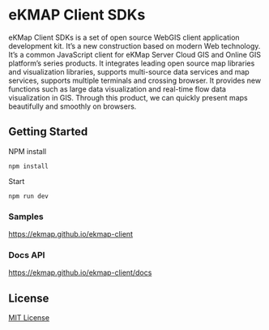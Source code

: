 # eKMAP Client SDKs

eKMap Client SDKs is a set of open source WebGIS client application development kit. It’s a new construction based on modern Web technology. It’s a common JavaScript client for eKMap Server Cloud GIS and Online GIS platform’s series products. It integrates leading open source map libraries and visualization libraries, supports multi-source data services and map services, supports multiple terminals and crossing browser. It provides new functions such as large data visualization and real-time flow data visualization in GIS. Through this product, we can quickly present maps beautifully and smoothly on browsers.

## Getting Started
NPM install
````
npm install
````

Start
````
npm run dev
````

### Samples

https://ekmap.github.io/ekmap-client

### Docs API

https://ekmap.github.io/ekmap-client/docs

## License
[MIT License](./LICENSE)


